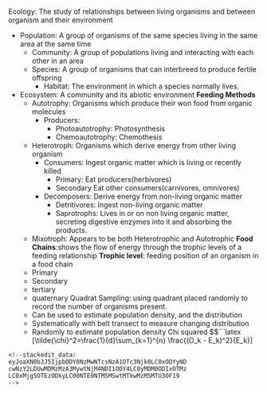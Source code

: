 Ecology: The study of relationships between living organisms and between organism and their environment
 - Population: A group of organisms of the  same species living in the same area at the same time
	 - Community: A group of populations living and interacting with each other in an area
	 - Species: A group of organisms that can interbreed to produce fertile offspring
		 - Habitat: The environment in which a species normally lives.
- Ecosystem:  A community and its abiotic environment
**Feeding Methods**
	- Autotrophy: Organisms which produce their won food from organic molecules
		- Producers:
			- Photoautotrophy: Photosynthesis
			- Chemoautotrophy: Chemothesis
	- Heterotroph: Organisms which derive energy from other living organism
		- Consumers: Ingest organic matter which is living or recently killed
			- Primary: Eat producers(herbivores)
			- Secondary Eat other consumers(carnivores, omnivores)
		- Decomposers: Derive energy from non-living organic matter
			- Detritivores: Ingest non-living organic matter
			- Saprotrophs: Lives in or on non living organic matter, secreting digestive enzymes into it and absorbing the products.
	- Mixotroph: Appears to be both Heterotrophic and Autotrophic
**Food Chains**:shows the flow of energy through the trophic levels of a feeding relationship
**Trophic level**: feeding position of an organism in a food chain
	- Primary
	- Secondary
	- tertiary
	- quaternary
Quadrat Sampling: using quadrant placed randomly to record the number of organisms present.
	- Can be used to estimate population density, and the distribution
	- Systematically with belt transect to measure changing distribution
	- Randomly to estimate population density
Chi squared
$$```latex
\[\tilde{\chi}^2=\frac{1}{d}\sum_{k=1}^{n} \frac{(O_k - E_k)^2}{E_k}\]
```$$
<!--stackedit_data:
eyJoaXN0b3J5IjpbODY0NzMwNTcsNzA1OTc3Njk0LC0xODYyND
cwNzY2LDUwMDMzMzA3MywtNjM4NDI1ODY4LC0yMDM0ODIxOTMz
LC0xMjg5OTEzODkyLC00NTE0NTM5MSwtMTkwMzM5MTU3OF19
-->